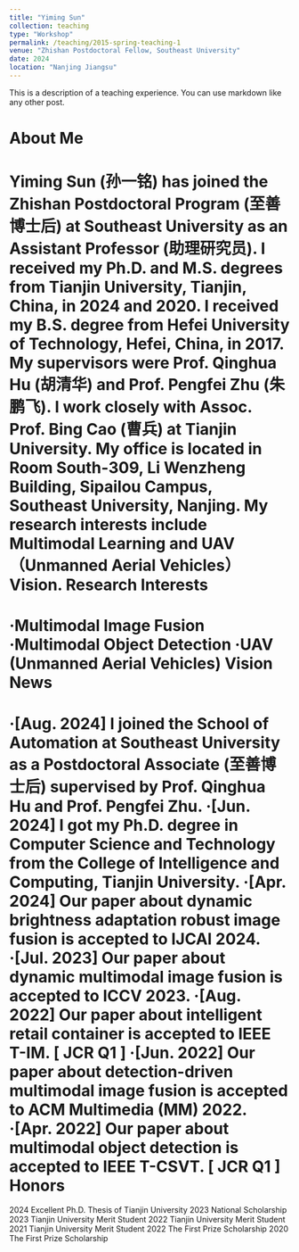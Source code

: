```yaml
---
title: "Yiming Sun"
collection: teaching
type: "Workshop"
permalink: /teaching/2015-spring-teaching-1
venue: "Zhishan Postdoctoral Fellow, Southeast University"
date: 2024
location: "Nanjing Jiangsu"
---
```


This is a description of a teaching experience. You can use markdown like any other post.

About Me
======
Yiming Sun (孙一铭) has joined the Zhishan Postdoctoral Program (至善博士后) at Southeast University as an Assistant Professor (助理研究员). I received my Ph.D. and M.S. degrees from Tianjin University, Tianjin, China, in 2024 and 2020. I received my B.S. degree from Hefei University of Technology, Hefei, China, in 2017. My supervisors were Prof. Qinghua Hu (胡清华) and Prof. Pengfei Zhu (朱鹏飞). I work closely with Assoc. Prof. Bing Cao (曹兵) at Tianjin University. My office is located in Room South-309, Li Wenzheng Building, Sipailou Campus, Southeast University, Nanjing. My research interests include Multimodal Learning and UAV（Unmanned Aerial Vehicles）Vision.
Research Interests
======
  ·Multimodal Image Fusion
  ·Multimodal Object Detection
  ·UAV (Unmanned Aerial Vehicles) Vision
News
======
  ·[Aug. 2024] I joined the School of Automation at Southeast University as a Postdoctoral Associate (至善博士后) supervised by Prof. Qinghua Hu and Prof. Pengfei Zhu.
  ·[Jun. 2024] I got my Ph.D. degree in Computer Science and Technology from the College of Intelligence and Computing, Tianjin University.
  ·[Apr. 2024] Our paper about dynamic brightness adaptation robust image fusion is accepted to IJCAI 2024.
  ·[Jul. 2023] Our paper about dynamic multimodal image fusion is accepted to ICCV 2023.
  ·[Aug. 2022] Our paper about intelligent retail container is accepted to IEEE T-IM. [ JCR Q1 ]
  ·[Jun. 2022] Our paper about detection-driven multimodal image fusion is accepted to ACM Multimedia (MM) 2022.
  ·[Apr. 2022] Our paper about multimodal object detection is accepted to IEEE T-CSVT. [ JCR Q1 ]
Honors
======
2024 Excellent Ph.D. Thesis of Tianjin University
2023 National Scholarship
2023 Tianjin University Merit Student
2022 Tianjin University Merit Student
2021 Tianjin University Merit Student
2022 The First Prize Scholarship
2020 The First Prize Scholarship
